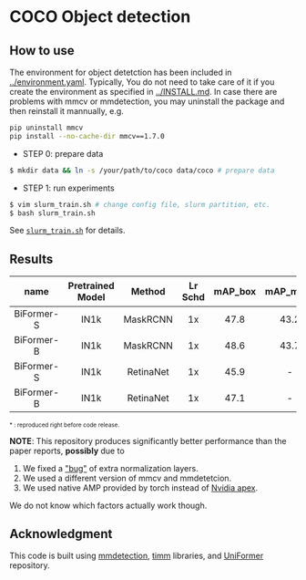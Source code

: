# COCO Object detection 

## How to use

The environment for object detetction has been included in [../environment.yaml](../environment.yaml). Typically, You do not need to take care of it if you create
the environment as specified in [../INSTALL.md](../INSTALL.md). In case there are problems with mmcv or mmdetection, you may uninstall the package and then reinstall it mannually, e.g. 

```bash
pip uninstall mmcv
pip install --no-cache-dir mmcv==1.7.0
```

* STEP 0: prepare data 

```bash
$ mkdir data && ln -s /your/path/to/coco data/coco # prepare data
```

* STEP 1: run experiments

```bash
$ vim slurm_train.sh # change config file, slurm partition, etc.
$ bash slurm_train.sh
```

See [`slurm_train.sh`](./slurm_train.sh) for details.


## Results

| name | Pretrained Model | Method | Lr Schd | mAP_box | mAP_mask | log | mAP_box<sup>*</sup> |  mAP_mask<sup>*</sup> |  tensorboard log<sup>*</sup> | config |
|:---:|:---:|:---:|:---:|:---:|:---:|:---:|:---:|:---:|:---:|:---:|
| BiFormer-S | IN1k | MaskRCNN | 1x | 47.8 | 43.2 | [log](https://1drv.ms/u/s!AkBbczdRlZvChgmyNozEQrrsfOdG?e=aOCj2A) | 48.1 | 43.6 | [tensorboard.dev](https://tensorboard.dev/experiment/EvZZMPPRTA29oL5m5olPNw/#scalars&tagFilter=mAP&_smoothingWeight=0) | [config](./configs/coco/maskrcnn.1x.biformer_small.py) |
| BiFormer-B | IN1k | MaskRCNN | 1x | 48.6 | 43.7 | [log](https://1drv.ms/u/s!AkBbczdRlZvChhF-itieos4fg28D?e=Gor6oV) | - | - | - | [config](./configs/coco/maskrcnn.1x.biformer_base.py) |
| BiFormer-S | IN1k | RetinaNet | 1x | 45.9 | - | [log](https://1drv.ms/u/s!AkBbczdRlZvChhKipB3XMN4_nIvO?e=TYZzFc) | 47.3 | - | [tensorboard.dev](https://tensorboard.dev/experiment/0wwQtBNFRp2VBwQeFpZy0Q/#scalars&tagFilter=mAP&_smoothingWeight=0)  | [config](./configs/coco/retinanet.1x.biformer_small.py) |
| BiFormer-B | IN1k | RetinaNet | 1x | 47.1 | - | [log](https://1drv.ms/u/s!AkBbczdRlZvChg-8GDypSY9leBsm?e=FyJQm1) |- | - | - | [config](./configs/coco/retinanet.1x.biformer_base.py) |

<font size=1>* : reproduced right before code release.</font>

**NOTE**: This repository produces significantly better performance than the paper reports, **possibly** due to

1. We fixed a ["bug"](./models_mm/biformer_mm.py) of extra normalization layers.
2. We used a different version of mmcv and mmdetetcion.
3. We used native AMP provided by torch instead of [Nvidia apex](https://github.com/NVIDIA/apex).

We do not know which factors actually work though.

## Acknowledgment 

This code is built using [mmdetection](https://github.com/open-mmlab/mmdetection), [timm](https://github.com/rwightman/pytorch-image-models) libraries, and [UniFormer](https://github.com/Sense-X/UniFormer) repository.
